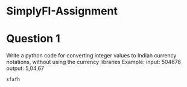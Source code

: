 # SimplyFI-Assignment

# Question 1
Write a python code for converting integer values to Indian currency notations, without
using the currency libraries
Example:
input: 504678
output: 5,04,67

```
sfafh
```
